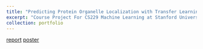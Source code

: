 ```yaml
---
title: "Predicting Protein Organelle Localization with Transfer Learning"
excerpt: "Course Project For CS229 Machine Learning at Stanford University [report](../../files/ml-report.pdf) [poster](../../files/ml-poster.pdf)  <br/><img src='/images/cs229.png'>"
collection: portfolio
---
```

[report](../../files/ml-report.pdf) [poster](../../files/ml-poster.pdf)

